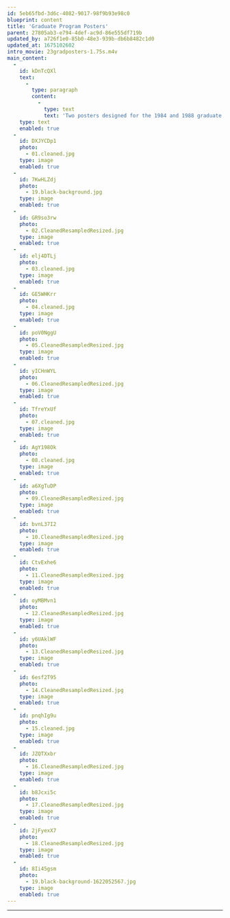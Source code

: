```yaml
---
id: 5eb65fbd-3d6c-4082-9017-98f9b93e98c0
blueprint: content
title: 'Graduate Program Posters'
parent: 27805ab3-e794-4def-ac9d-86e555df719b
updated_by: a726f1e0-85b0-48e3-939b-db6b8482c1d0
updated_at: 1675102602
intro_movie: 23gradposters-1.75s.m4v
main_content:
  -
    id: kDnTcQXl
    text:
      -
        type: paragraph
        content:
          -
            type: text
            text: 'Two posters designed for the 1984 and 1988 graduate programs at RISD.'
    type: text
    enabled: true
  -
    id: DXJYCDp1
    photo:
      - 01.cleaned.jpg
    type: image
    enabled: true
  -
    id: 7KwHLZdj
    photo:
      - 19.black-background.jpg
    type: image
    enabled: true
  -
    id: GR9so3rw
    photo:
      - 02.CleanedResampledResized.jpg
    type: image
    enabled: true
  -
    id: elj4DTLj
    photo:
      - 03.cleaned.jpg
    type: image
    enabled: true
  -
    id: GE5WHKrr
    photo:
      - 04.cleaned.jpg
    type: image
    enabled: true
  -
    id: poV0NggU
    photo:
      - 05.CleanedResampledResized.jpg
    type: image
    enabled: true
  -
    id: yICHnWYL
    photo:
      - 06.CleanedResampledResized.jpg
    type: image
    enabled: true
  -
    id: TfreYxUf
    photo:
      - 07.cleaned.jpg
    type: image
    enabled: true
  -
    id: AgY198Ok
    photo:
      - 08.cleaned.jpg
    type: image
    enabled: true
  -
    id: a6XgTuDP
    photo:
      - 09.CleanedResampledResized.jpg
    type: image
    enabled: true
  -
    id: bvnL37I2
    photo:
      - 10.CleanedResampledResized.jpg
    type: image
    enabled: true
  -
    id: CtvExhe6
    photo:
      - 11.CleanedResampledResized.jpg
    type: image
    enabled: true
  -
    id: oyMBMvn1
    photo:
      - 12.CleanedResampledResized.jpg
    type: image
    enabled: true
  -
    id: y6UAklWF
    photo:
      - 13.CleanedResampledResized.jpg
    type: image
    enabled: true
  -
    id: 6esf2T95
    photo:
      - 14.CleanedResampledResized.jpg
    type: image
    enabled: true
  -
    id: pnqhIg9u
    photo:
      - 15.cleaned.jpg
    type: image
    enabled: true
  -
    id: JZQTXxbr
    photo:
      - 16.CleanedResampledResized.jpg
    type: image
    enabled: true
  -
    id: b8Jcxi5c
    photo:
      - 17.CleanedResampledResized.jpg
    type: image
    enabled: true
  -
    id: 2jFyexX7
    photo:
      - 18.CleanedResampledResized.jpg
    type: image
    enabled: true
  -
    id: 8Ii45gsm
    photo:
      - 19.black-background-1622052567.jpg
    type: image
    enabled: true
---
```

---
